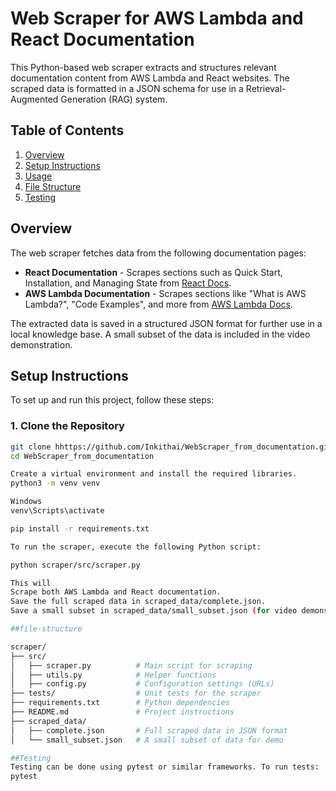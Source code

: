 # Web Scraper for AWS Lambda and React Documentation

This Python-based web scraper extracts and structures relevant documentation content from AWS Lambda and React websites. The scraped data is formatted in a JSON schema for use in a Retrieval-Augmented Generation (RAG) system.

## Table of Contents
1. [Overview](#overview)
2. [Setup Instructions](#setup-instructions)
3. [Usage](#usage)
4. [File Structure](#file-structure)
5. [Testing](#testing)

## Overview

The web scraper fetches data from the following documentation pages:
- **React Documentation** - Scrapes sections such as Quick Start, Installation, and Managing State from [React Docs](https://react.dev/learn).
- **AWS Lambda Documentation** - Scrapes sections like "What is AWS Lambda?", "Code Examples", and more from [AWS Lambda Docs](https://docs.aws.amazon.com/lambda/latest/dg/welcome.html).

The extracted data is saved in a structured JSON format for further use in a local knowledge base. A small subset of the data is included in the video demonstration.

## Setup Instructions

To set up and run this project, follow these steps:

### 1. Clone the Repository
```bash
git clone hhttps://github.com/Inkithai/WebScraper_from_documentation.git
cd WebScraper_from_documentation

Create a virtual environment and install the required libraries.
python3 -m venv venv

Windows
venv\Scripts\activate

pip install -r requirements.txt

To run the scraper, execute the following Python script:

python scraper/src/scraper.py

This will
Scrape both AWS Lambda and React documentation.
Save the full scraped data in scraped_data/complete.json.
Save a small subset in scraped_data/small_subset.json (for video demonstration).

##file-structure

scraper/
├── src/
│   ├── scraper.py          # Main script for scraping
│   ├── utils.py            # Helper functions
│   ├── config.py           # Configuration settings (URLs)
├── tests/                  # Unit tests for the scraper
├── requirements.txt        # Python dependencies
├── README.md               # Project instructions
├── scraped_data/
│   ├── complete.json       # Full scraped data in JSON format
│   └── small_subset.json   # A small subset of data for demo

##Testing
Testing can be done using pytest or similar frameworks. To run tests:
pytest

